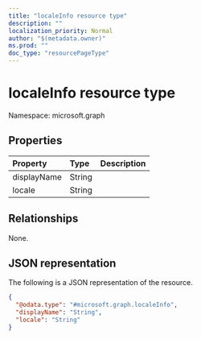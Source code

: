 ```yaml
---
title: "localeInfo resource type"
description: ""
localization_priority: Normal
author: "$(metadata.owner)"
ms.prod: ""
doc_type: "resourcePageType"
---
```


# localeInfo resource type

Namespace: microsoft.graph

## Properties

| Property    | Type   | Description |
| :---------- | :----- | :---------- |
| displayName | String |             |
| locale      | String |             |

## Relationships

None.

## JSON representation

The following is a JSON representation of the resource.

<!-- {
  "blockType": "resource",
  "@odata.type": "microsoft.graph.localeInfo",
}
-->

```json
{
  "@odata.type": "#microsoft.graph.localeInfo",
  "displayName": "String",
  "locale": "String"
}
```
